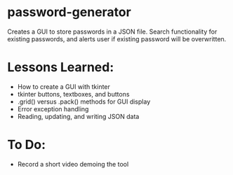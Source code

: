 # password-generator
Creates a GUI to store passwords in a JSON file. Search functionality for existing passwords, and alerts user if existing password will be overwritten.

# Lessons Learned:

* How to create a GUI with tkinter
* tkinter buttons, textboxes, and buttons
* .grid() versus .pack() methods for GUI display
* Error exception handling
* Reading, updating, and writing JSON data

# To Do:
  
* Record a short video demoing the tool
